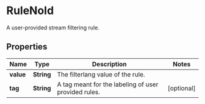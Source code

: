 

# RuleNoId

A user-provided stream filtering rule.

## Properties

Name | Type | Description | Notes
------------ | ------------- | ------------- | -------------
**value** | **String** | The filterlang value of the rule. | 
**tag** | **String** | A tag meant for the labeling of user provided rules. |  [optional]



